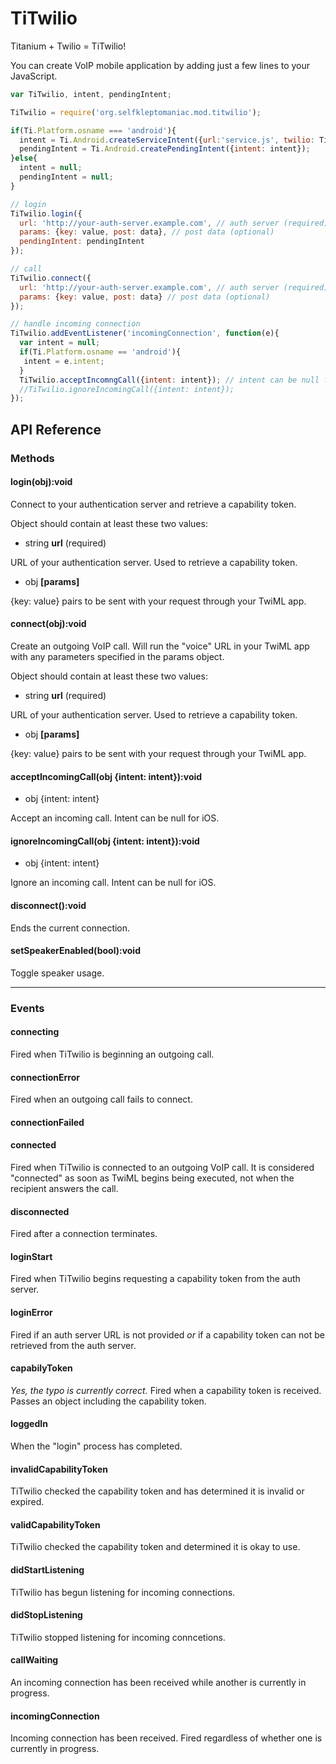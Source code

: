 TiTwilio
========

Titanium + Twilio = TiTwilio!

You can create VoIP mobile application by adding just a few lines to your JavaScript.

```javascript
var TiTwilio, intent, pendingIntent;

TiTwilio = require('org.selfkleptomaniac.mod.titwilio');

if(Ti.Platform.osname === 'android'){
  intent = Ti.Android.createServiceIntent({url:'service.js', twilio: TiTwilio});
  pendingIntent = Ti.Android.createPendingIntent({intent: intent});
}else{
  intent = null;
  pendingIntent = null;
}

// login
TiTwilio.login({
  url: 'http://your-auth-server.example.com', // auth server (required)
  params: {key: value, post: data}, // post data (optional)
  pendingIntent: pendingIntent
});

// call
TiTwilio.connect({
  url: 'http://your-auth-server.example.com', // auth server (required)
  params: {key: value, post: data} // post data (optional)
});

// handle incoming connection
TiTwilio.addEventListener('incomingConnection', function(e){
  var intent = null;
  if(Ti.Platform.osname == 'android'){
   intent = e.intent;
  }
  TiTwilio.acceptIncomngCall({intent: intent}); // intent can be null for iOS
  //TiTwilio.ignoreIncomingCall({intent: intent});
});
```

## API Reference

### Methods

#### login(obj):void
Connect to your authentication server and retrieve a capability token. 

Object should contain at least these two values:

- string **url** (required)

URL of your authentication server. Used to retrieve a capability token.

- obj **[params]** 

{key: value} pairs to be sent with your request through your TwiML app.

#### connect(obj):void
Create an outgoing VoIP call. Will run the "voice" URL in your TwiML app with any parameters specified in the params object. 

Object should contain at least these two values:

- string **url** (required)

URL of your authentication server. Used to retrieve a capability token.

- obj **[params]** 

{key: value} pairs to be sent with your request through your TwiML app.

#### acceptIncomingCall(obj {intent: intent}):void
- obj {intent: intent}

Accept an incoming call. Intent can be null for iOS.

#### ignoreIncomingCall(obj {intent: intent}):void
- obj {intent: intent}

Ignore an incoming call. Intent can be null for iOS.

#### disconnect():void
Ends the current connection.

#### setSpeakerEnabled(bool):void
Toggle speaker usage.

----


### Events

#### connecting
Fired when TiTwilio is beginning an outgoing call.

#### connectionError
Fired when an outgoing call fails to connect.

#### connectionFailed


#### connected
Fired when TiTwilio is connected to an outgoing VoIP call. It is considered "connected" as soon as  TwiML begins being executed, not when the recipient answers the call.

#### disconnected
Fired after a connection terminates. 

#### loginStart
Fired when TiTwilio begins requesting a capability token from the auth server.

#### loginError
Fired if an auth server URL is not provided *or* if a capability token can not be retrieved from the auth server.

#### capabilyToken
*Yes, the typo is currently correct.* Fired when a capability token is received. Passes an object including the capability token.

#### loggedIn
When the "login" process has completed. 

#### invalidCapabilityToken
TiTwilio checked the capability token and has determined it is invalid or expired.

#### validCapabilityToken
TiTwilio checked the capability token and determined it is okay to use.

#### didStartListening
TiTwilio has begun listening for incoming connections.

#### didStopListening
TiTwilio stopped listening for incoming conncetions.

#### callWaiting
An incoming connection has been received while another is currently in progress.

#### incomingConnection
Incoming connection has been received. Fired regardless of whether one is currently in progress.



